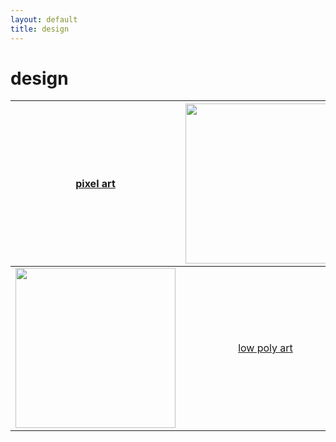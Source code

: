```yaml
---
layout: default
title: design
---
```


# design

| [pixel art](design/pixel-art/index.md) | <img src="https://selber-ausmalen.de/designs/pixel-art/16x16.svg" height="256"> |
|:--:|:--:|
|<img src="https://selber-ausmalen.de/designs/low-poly-art/hummingbird_v1.svg" height="256"> | [low poly art](design/low-poly-art/index.md) |
